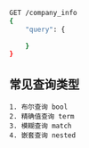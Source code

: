 ```bash
GET /company_info
{
	"query": {
	
	}
}
```

## 常见查询类型

	1. 布尔查询 bool
 	2. 精确值查询 term
 	3. 模糊查询 match
 	4. 嵌套查询 nested
